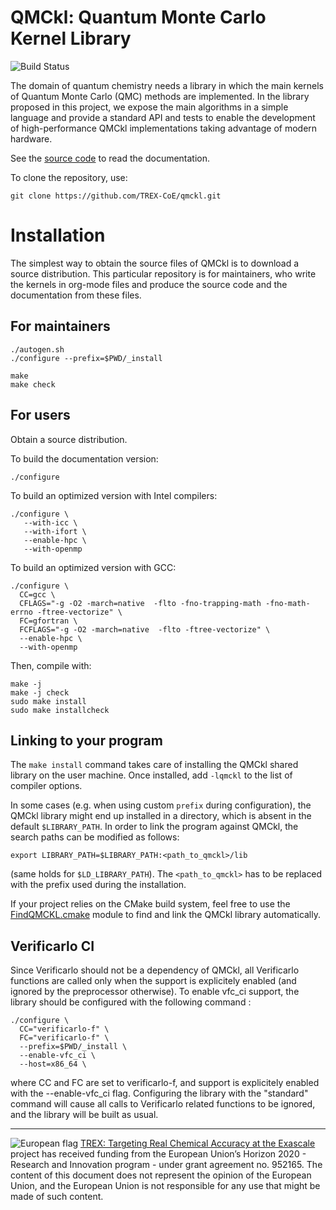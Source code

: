 # QMCkl: Quantum Monte Carlo Kernel Library

![Build Status](https://github.com/TREX-CoE/qmckl/workflows/test-build/badge.svg?branch=master)

The domain of quantum chemistry needs a library in which the main
kernels of Quantum Monte Carlo (QMC) methods are implemented. In the
library proposed in this project, we expose the main algorithms in a
simple language and provide a standard API and tests to enable the
development of high-performance QMCkl implementations taking
advantage of modern hardware.

See the [source code](https://github.com/TREX-CoE/qmckl/blob/master/org/qmckl.org)
to read the documentation.


To clone the repository, use:
```
git clone https://github.com/TREX-CoE/qmckl.git
```

# Installation

The simplest way to obtain the source files of QMCkl is to download a source
distribution. This particular repository is for maintainers, who write the kernels
in org-mode files and produce the source code and the documentation from these files.

## For maintainers

```
./autogen.sh
./configure --prefix=$PWD/_install

make
make check
```

## For users

Obtain a source distribution.

To build the documentation version:

```
./configure
```

To build an optimized version with Intel compilers:
```
./configure \
   --with-icc \
   --with-ifort \
   --enable-hpc \
   --with-openmp
```

To build an optimized version with GCC:
```
./configure \
  CC=gcc \
  CFLAGS="-g -O2 -march=native  -flto -fno-trapping-math -fno-math-errno -ftree-vectorize" \
  FC=gfortran \
  FCFLAGS="-g -O2 -march=native  -flto -ftree-vectorize" \
  --enable-hpc \
  --with-openmp
```


Then, compile with:
```
make -j
make -j check
sudo make install
sudo make installcheck
```


## Linking to your program

The `make install` command takes care of installing the QMCkl shared library on the user machine.
Once installed, add `-lqmckl` to the list of compiler options.

In some cases (e.g. when using custom `prefix` during configuration), the QMCkl library might end up installed in a directory, which is absent in the default `$LIBRARY_PATH`.
In order to link the program against QMCkl, the search paths can be modified as follows:

`export LIBRARY_PATH=$LIBRARY_PATH:<path_to_qmckl>/lib`

(same holds for `$LD_LIBRARY_PATH`). The `<path_to_qmckl>` has to be replaced with the prefix used during the installation.

If your project relies on the CMake build system, feel free to use the
[FindQMCKL.cmake](https://github.com/TREX-CoE/qmckl/blob/master/cmake/FindQMCKL.cmake)
module to find and link the QMCkl library automatically.


## Verificarlo CI

Since Verificarlo should not be a dependency of QMCkl, all Verificarlo
functions are called only when the support is explicitely enabled (and ignored
by the preprocessor otherwise). To enable vfc_ci support, the library should be
configured with the following command :

```
./configure \
  CC="verificarlo-f" \
  FC="verificarlo-f" \
  --prefix=$PWD/_install \
  --enable-vfc_ci \
  --host=x86_64 \
```

where CC and FC are set to verificarlo-f, and support is explicitely enabled
with the --enable-vfc_ci flag. Configuring the library with the "standard"
command will cause all calls to Verificarlo related functions to be ignored,
and the library will be built as usual.


------------------------------

![European flag](https://trex-coe.eu/sites/default/files/inline-images/euflag.jpg)
[TREX: Targeting Real Chemical Accuracy at the Exascale](https://trex-coe.eu) project has received funding from the European Union’s Horizon 2020 - Research and Innovation program - under grant agreement no. 952165. The content of this document does not represent the opinion of the European Union, and the European Union is not responsible for any use that might be made of such content.

